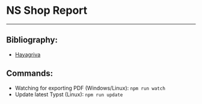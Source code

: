 # NS Shop Report

---

## Bibliography:

- [Hayagriva](https://github.com/typst/hayagriva/blob/main/docs/file-format.md)

## Commands:

- Watching for exporting PDF (Windows/Linux): `npm run watch`
- Update latest Typst (Linux): `npm run update`
